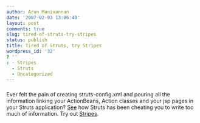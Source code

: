 ```yaml
---
author: Arun Manivannan
date: '2007-02-03 13:06:40'
layout: post
comments: true
slug: tired-of-struts-try-stripes
status: publish
title: Tired of Struts, try Stripes
wordpress_id: '32'
? ''
: - Stripes
  - Struts
  - Uncategorized
---
```


###  [ ][1]

Ever felt the pain of creating struts-config.xml and pouring all the
information linking your ActionBeans, Action classes and your jsp pages in
your Struts application? [See][2] how Struts has been cheating you to write
too much of information. Try out [Stripes][3].

   [1]: http://beanpicks.blogspot.com/2007/01/tired-of-struts-try-stripes.html

   [2]: http://stripes.mc4j.org/confluence/display/stripes/Stripes+vs.+Struts

   [3]: http://stripes.mc4j.org/confluence/display/stripes/Quick+Start+Guide

